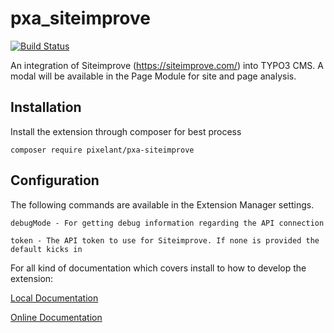 # pxa_siteimprove
[![Build Status](https://travis-ci.org/pixelant/pxa_siteimprove.svg?branch=master)](https://travis-ci.org/pixelant/pxa_siteimprove)

An integration of Siteimprove (https://siteimprove.com/) into TYPO3 CMS. A modal
will be available in the Page Module for site and page analysis.

## Installation

Install the extension through composer for best process

    composer require pixelant/pxa-siteimprove

## Configuration

The following commands are available in the Extension Manager settings.

    debugMode - For getting debug information regarding the API connection

    token - The API token to use for Siteimprove. If none is provided the default kicks in

For all kind of documentation which covers install to how to develop the extension:

[Local Documentation](Documentation/Index.rst)

[Online Documentation](https://docs.typo3.org/typo3cms/extensions/pxa_siteimprove/)